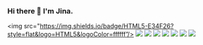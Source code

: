 ### Hi there 👋 I'm Jina. 


<img src="https://img.shields.io/badge/HTML5-E34F26?style=flat&logo=HTML5&logoColor=ffffff”/>
<img src="https://img.shields.io/badge/CSS3-1572B6?style=flat&logo=CSS3&logoColor=ffffff"/>
<img src="https://img.shields.io/badge/JavaScript-323330?style=flat&logo=JavaScript&logoColor=F7DF1E"/>
<img src="https://img.shields.io/badge/jQuery-0769ad?style=flat&logo=jQuery&logoColor=ffffff"/>
<img src="https://img.shields.io/badge/Oracle-F80000?style=flat&logo=Oracle&logoColor=ffffff"/>
<img src="https://img.shields.io/badge/MySQL-4479A1?style=flat&logo=MySQL&logoColor=ffffff"/>
<img src="https://img.shields.io/badge/GitHub-ffffff?style=flat&logo=GitHub&logoColor=181717"/>
<img src="https://img.shields.io/badge/Notion-ffffff?style=flat&logo=Notion&logoColor=000000"/>

<!--
**p-jina/p-jina** is a ✨ _special_ ✨ repository because its `README.md` (this file) appears on your GitHub profile.

Here are some ideas to get you started:

- 🔭 I’m currently working on ...
- 🌱 I’m currently learning ...
- 👯 I’m looking to collaborate on ...
- 🤔 I’m looking for help with ...
- 💬 Ask me about ...
- 📫 How to reach me: ...
- 😄 Pronouns: ...
- ⚡ Fun fact: ...
-->
